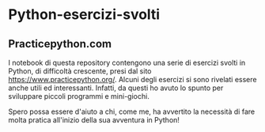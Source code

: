 # Python-esercizi-svolti

## Practicepython.com
I notebook di questa repository contengono una serie di esercizi svolti in Python, di difficoltà crescente, presi dal sito https://www.practicepython.org/. Alcuni degli esercizi si sono rivelati essere anche utili ed interessanti. Infatti, da questi ho avuto lo spunto per sviluppare piccoli programmi e mini-giochi.

Spero possa essere d'aiuto a chi, come me, ha avvertito la necessità di fare molta pratica all'inizio della sua avventura in Python!
